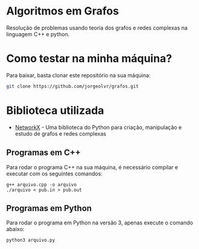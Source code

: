 # Algoritmos em Grafos
Resolução de problemas usando teoria dos grafos e redes complexas na linguagem C++ e python.

# Como testar na minha máquina?

Para baixar, basta clonar este repositório na sua máquina:

```sh
git clone https://github.com/jorgeolvr/grafos.git
```

# Biblioteca utilizada

- [NetworkX](https://networkx.github.io/) - Uma biblioteca do Python para criação, manipulação e estudo de grafos e redes complexas

## Programas em C++

Para rodar o programa C++ na sua máquina, é necessário compilar e executar com os seguintes comandos:

```
g++ arquivo.cpp -o arquivo
./arquivo < pub.in > pub.out
```

## Programas em Python

Para rodar o programa em Python na versão 3, apenas execute o comando abaixo:

```
python3 arquivo.py
```
